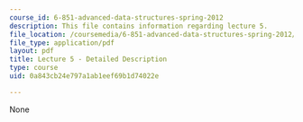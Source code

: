 ```yaml
---
course_id: 6-851-advanced-data-structures-spring-2012
description: This file contains information regarding lecture 5.
file_location: /coursemedia/6-851-advanced-data-structures-spring-2012/0a843cb24e797a1ab1eef69b1d74022e_MIT6_851S12_Lecture5.pdf
file_type: application/pdf
layout: pdf
title: Lecture 5 - Detailed Description
type: course
uid: 0a843cb24e797a1ab1eef69b1d74022e

---
```

None